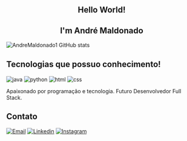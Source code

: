 
### <h2 align="center"> Hello World! </h2>
### <h2 align="center"> I'm André Maldonado </h2> 

![AndreMaldonado1 GitHub stats](https://github-readme-stats.vercel.app/api?username=AndreMaldonado1&show_icons=true&theme=onedark)

## Tecnologias que possuo conhecimento!

<div styLe="display: inline_block"><br\>
    <img align="center" alt="java" src="https://img.shields.io/badge/Java-ED8B00?style=for-the-badge&logo=java&logoColor=white" />
    <img align="center" alt="python" src="https://img.shields.io/badge/Python-3776AB?style=for-the-badge&logo=python&logoColor=white" />
    <img align="center" alt="html" src="https://img.shields.io/badge/HTML-239120?style=for-the-badge&logo=html5&logoColor=white" />
    <img align="center" alt="css" src="https://img.shields.io/badge/CSS-239120?&style=for-the-badge&logo=css3&logoColor=white" />
</div><br\>

Apaixonado por programação e tecnologia. Futuro Desenvolvedor Full Stack.

## Contato 
[![Email](https://img.shields.io/badge/Gmail-D14836?style=for-the-badge&logo=gmail&logoColor=white)](mailto:andre.mdnd@gmail.com) 
[![Linkedin](https://img.shields.io/badge/LinkedIn-0077B5?style=for-the-badge&logo=linkedin&logoColor=white)](https://www.linkedin.com/in/andremaldonado1/)
[![Instagram](https://img.shields.io/badge/Instagram-E4405F?style=for-the-badge&logo=instagram&logoColor=white)](https://www.instagram.com/andrelomaldonado/)
